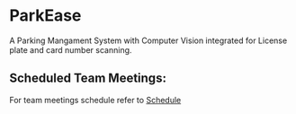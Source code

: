 # ParkEase
A Parking Mangament System with Computer Vision integrated for License plate and card number scanning.

## Scheduled Team Meetings:
For team meetings schedule refer to [Schedule](ScheduledMeetings.md)
